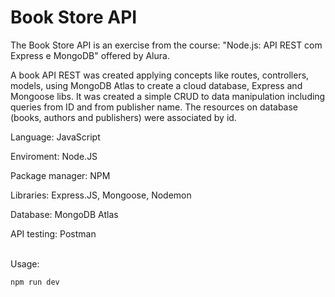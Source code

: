 # Book Store API

The Book Store API is an exercise from the course: "Node.js: API REST com Express e MongoDB" offered by Alura.

A book API REST was created applying concepts like routes, controllers, models, using MongoDB Atlas to create a cloud database, Express and Mongoose libs. 
It was created a simple CRUD to data manipulation including queries from ID and from publisher name. The resources on database (books, authors and publishers) were associated by id. 

Language: JavaScript

Enviroment: Node.JS

Package manager: NPM

Libraries: Express.JS, Mongoose, Nodemon

Database: MongoDB Atlas

API testing: Postman
<br><br>

Usage:

```
npm run dev
```
